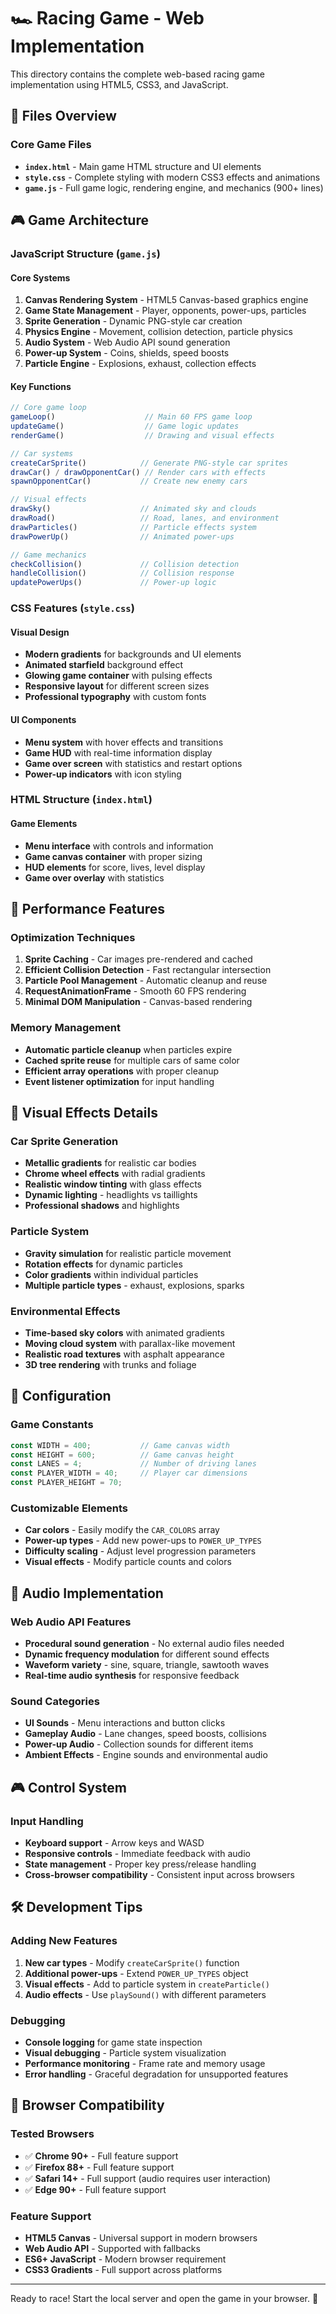# 🏎️ Racing Game - Web Implementation

This directory contains the complete web-based racing game implementation using HTML5, CSS3, and JavaScript.

## 📁 Files Overview

### Core Game Files
- **`index.html`** - Main game HTML structure and UI elements
- **`style.css`** - Complete styling with modern CSS3 effects and animations
- **`game.js`** - Full game logic, rendering engine, and mechanics (900+ lines)

## 🎮 Game Architecture

### JavaScript Structure (`game.js`)

#### Core Systems
1. **Canvas Rendering System** - HTML5 Canvas-based graphics engine
2. **Game State Management** - Player, opponents, power-ups, particles
3. **Sprite Generation** - Dynamic PNG-style car creation
4. **Physics Engine** - Movement, collision detection, particle physics
5. **Audio System** - Web Audio API sound generation
6. **Power-up System** - Coins, shields, speed boosts
7. **Particle Engine** - Explosions, exhaust, collection effects

#### Key Functions
```javascript
// Core game loop
gameLoop()                    // Main 60 FPS game loop
updateGame()                  // Game logic updates
renderGame()                  // Drawing and visual effects

// Car systems
createCarSprite()            // Generate PNG-style car sprites
drawCar() / drawOpponentCar() // Render cars with effects
spawnOpponentCar()           // Create new enemy cars

// Visual effects
drawSky()                    // Animated sky and clouds
drawRoad()                   // Road, lanes, and environment
drawParticles()              // Particle effects system
drawPowerUp()                // Animated power-ups

// Game mechanics
checkCollision()             // Collision detection
handleCollision()            // Collision response
updatePowerUps()             // Power-up logic
```

### CSS Features (`style.css`)

#### Visual Design
- **Modern gradients** for backgrounds and UI elements
- **Animated starfield** background effect
- **Glowing game container** with pulsing effects
- **Responsive layout** for different screen sizes
- **Professional typography** with custom fonts

#### UI Components
- **Menu system** with hover effects and transitions
- **Game HUD** with real-time information display
- **Game over screen** with statistics and restart options
- **Power-up indicators** with icon styling

### HTML Structure (`index.html`)

#### Game Elements
- **Menu interface** with controls and information
- **Game canvas container** with proper sizing
- **HUD elements** for score, lives, level display
- **Game over overlay** with statistics

## 🚀 Performance Features

### Optimization Techniques
1. **Sprite Caching** - Car images pre-rendered and cached
2. **Efficient Collision Detection** - Fast rectangular intersection
3. **Particle Pool Management** - Automatic cleanup and reuse
4. **RequestAnimationFrame** - Smooth 60 FPS rendering
5. **Minimal DOM Manipulation** - Canvas-based rendering

### Memory Management
- **Automatic particle cleanup** when particles expire
- **Cached sprite reuse** for multiple cars of same color
- **Efficient array operations** with proper cleanup
- **Event listener optimization** for input handling

## 🎨 Visual Effects Details

### Car Sprite Generation
- **Metallic gradients** for realistic car bodies
- **Chrome wheel effects** with radial gradients
- **Realistic window tinting** with glass effects
- **Dynamic lighting** - headlights vs taillights
- **Professional shadows** and highlights

### Particle System
- **Gravity simulation** for realistic particle movement
- **Rotation effects** for dynamic particles
- **Color gradients** within individual particles
- **Multiple particle types** - exhaust, explosions, sparks

### Environmental Effects
- **Time-based sky colors** with animated gradients
- **Moving cloud system** with parallax-like movement
- **Realistic road textures** with asphalt appearance
- **3D tree rendering** with trunks and foliage

## 🔧 Configuration

### Game Constants
```javascript
const WIDTH = 400;           // Game canvas width
const HEIGHT = 600;          // Game canvas height
const LANES = 4;             // Number of driving lanes
const PLAYER_WIDTH = 40;     // Player car dimensions
const PLAYER_HEIGHT = 70;
```

### Customizable Elements
- **Car colors** - Easily modify the `CAR_COLORS` array
- **Power-up types** - Add new power-ups to `POWER_UP_TYPES`
- **Difficulty scaling** - Adjust level progression parameters
- **Visual effects** - Modify particle counts and colors

## 🎵 Audio Implementation

### Web Audio API Features
- **Procedural sound generation** - No external audio files needed
- **Dynamic frequency modulation** for different sound effects
- **Waveform variety** - sine, square, triangle, sawtooth waves
- **Real-time audio synthesis** for responsive feedback

### Sound Categories
- **UI Sounds** - Menu interactions and button clicks
- **Gameplay Audio** - Lane changes, speed boosts, collisions
- **Power-up Audio** - Collection sounds for different items
- **Ambient Effects** - Engine sounds and environmental audio

## 🎮 Control System

### Input Handling
- **Keyboard support** - Arrow keys and WASD
- **Responsive controls** - Immediate feedback with audio
- **State management** - Proper key press/release handling
- **Cross-browser compatibility** - Consistent input across browsers

## 🛠️ Development Tips

### Adding New Features
1. **New car types** - Modify `createCarSprite()` function
2. **Additional power-ups** - Extend `POWER_UP_TYPES` object
3. **Visual effects** - Add to particle system in `createParticle()`
4. **Audio effects** - Use `playSound()` with different parameters

### Debugging
- **Console logging** for game state inspection
- **Visual debugging** - Particle system visualization
- **Performance monitoring** - Frame rate and memory usage
- **Error handling** - Graceful degradation for unsupported features

## 📱 Browser Compatibility

### Tested Browsers
- ✅ **Chrome 90+** - Full feature support
- ✅ **Firefox 88+** - Full feature support
- ✅ **Safari 14+** - Full support (audio requires user interaction)
- ✅ **Edge 90+** - Full feature support

### Feature Support
- **HTML5 Canvas** - Universal support in modern browsers
- **Web Audio API** - Supported with fallbacks
- **ES6+ JavaScript** - Modern browser requirement
- **CSS3 Gradients** - Full support across platforms

---

Ready to race! Start the local server and open the game in your browser. 🏁